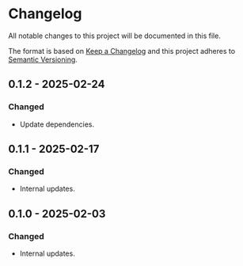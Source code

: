 # Changelog

All notable changes to this project will be documented in this file.

The format is based on [Keep a Changelog](https://keepachangelog.com/en/1.0.0/)
and this project adheres to [Semantic Versioning](https://semver.org/spec/v2.0.0.html).

## 0.1.2 - 2025-02-24
### Changed
- Update dependencies.

## 0.1.1 - 2025-02-17
### Changed
- Internal updates.

## 0.1.0 - 2025-02-03
### Changed
- Internal updates.
